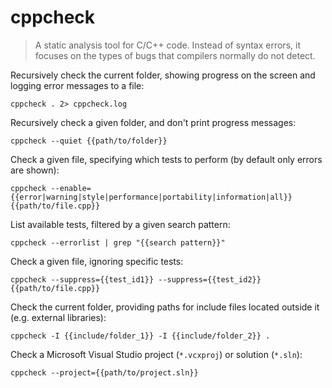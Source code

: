 cppcheck
========

> A static analysis tool for C/C++ code.
> Instead of syntax errors, it focuses on the types of bugs that compilers normally do not detect.

Recursively check the current folder, showing progress on the screen and logging error messages to a file:

    cppcheck . 2> cppcheck.log

Recursively check a given folder, and don't print progress messages:

    cppcheck --quiet {{path/to/folder}}

Check a given file, specifying which tests to perform (by default only errors are shown):

    cppcheck --enable={{error|warning|style|performance|portability|information|all}} {{path/to/file.cpp}}

List available tests, filtered by a given search pattern:

    cppcheck --errorlist | grep "{{search pattern}}"

Check a given file, ignoring specific tests:

    cppcheck --suppress={{test_id1}} --suppress={{test_id2}} {{path/to/file.cpp}}

Check the current folder, providing paths for include files located outside it (e.g. external libraries):

    cppcheck -I {{include/folder_1}} -I {{include/folder_2}} .

Check a Microsoft Visual Studio project (`*.vcxproj`) or solution (`*.sln`):

    cppcheck --project={{path/to/project.sln}}
